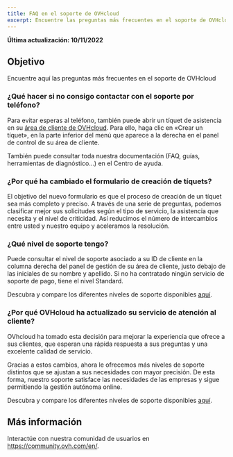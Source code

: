 ```yaml
---
title: FAQ en el soporte de OVHcloud
excerpt: Encuentre las preguntas más frecuentes en el soporte de OVHcloud
---
```


**Última actualización: 10/11/2022**
  
## Objetivo

Encuentre aquí las preguntas más frecuentes en el soporte de OVHcloud

### ¿Qué hacer si no consigo contactar con el soporte por teléfono?

Para evitar esperas al teléfono, también puede abrir un tíquet de asistencia en su [área de cliente de OVHcloud](https://ca.ovh.com/auth/?action=gotomanager&from=https://www.ovh.com/world/&ovhSubsidiary=ws). Para ello, haga clic en «Crear un tíquet», en la parte inferior del menú que aparece a la derecha en el panel de control de su área de cliente.

También puede consultar toda nuestra documentación (FAQ, guías, herramientas de diagnóstico...) en el Centro de ayuda.


### ¿Por qué ha cambiado el formulario de creación de tíquets?

El objetivo del nuevo formulario es que el proceso de creación de un tíquet sea más completo y preciso. A través de una serie de preguntas, podemos clasificar mejor sus solicitudes según el tipo de servicio, la asistencia que necesita y el nivel de criticidad. Así reducimos el número de intercambios entre usted y nuestro equipo y aceleramos la resolución.

### ¿Qué nivel de soporte tengo?

Puede consultar el nivel de soporte asociado a su ID de cliente en la columna derecha del panel de gestión de su área de cliente, justo debajo de las iniciales de su nombre y apellido. Si no ha contratado ningún servicio de soporte de pago, tiene el nivel Standard.

Descubra y compare los diferentes niveles de soporte disponibles [aquí](https://www.ovhcloud.com/es/support-levels/).

### ¿Por qué OVHcloud ha actualizado su servicio de atención al cliente?

OVhcloud ha tomado esta decisión para mejorar la experiencia que ofrece a sus clientes, que esperan una rápida respuesta a sus preguntas y una excelente calidad de servicio.

Gracias a estos cambios, ahora le ofrecemos más niveles de soporte distintos que se ajustan a sus necesidades con mayor precisión. De esta forma, nuestro soporte satisface las necesidades de las empresas y sigue permitiendo la gestión autónoma online.

Descubra y compare los diferentes niveles de soporte disponibles [aquí](https://www.ovhcloud.com/es/support-levels/).


## Más información
  
Interactúe con nuestra comunidad de usuarios en <https://community.ovh.com/en/>.